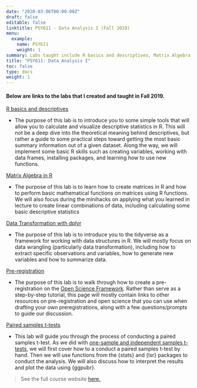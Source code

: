 ```yaml
---
date: "2020-03-06T00:00:00Z"
draft: false
editable: false
linktitle: PSY611 - Data Analysis I (Fall 2019)
menu:
  example:
    name: PSY611
    weight: 1
summary: Labs taught include R basics and descriptives, Matrix Algebra in R, Data Transformation with dplyr, Pre-registration, and Paired samples t-tests.
title: "PSY611: Data Analysis I"
toc: false
type: docs
weight: 1
---
```


#### **Below are links to the labs that I created and taught in Fall 2019.** 

[R basics and descriptives](https://brendanhcullen.github.io/psy611/labs/lab-2.html)

* The purpose of this lab is to introduce you to some simple tools that will allow you to calculate and visualize descriptive statistics in R. This will not be a deep dive into the theoretical meaning behind descriptives, but rather a guide to some practical steps toward getting the most basic summary information out of a given dataset. Along the way, we will implement some basic R skills such as creating variables, working with data frames, installing packages, and learning how to use new functions.

[Matrix Algebra in R](https://brendanhcullen.github.io/psy611/labs/lab-3.html) 

* The purpose of this lab is to learn how to create matrices in R and how to perform basic mathematical functions on matrices using R functions. We will also focus during the minihacks on applying what you learned in lecture to create linear combinations of data, including calculating some basic descriptive statistics

[Data Transformation with dplyr](https://brendanhcullen.github.io/psy611/labs/lab-5.html)

* The purpose of this lab is to introduce you to the tidyverse as a framework for working with data structures in R. We will mostly focus on data wrangling (particularly data transformation), including how to extract specific observations and variables, how to generate new variables and how to summarize data.

[Pre-registration](https://brendanhcullen.github.io/psy611/labs/lab-7.html) 

* The purpose of this lab is to walk through how to create a pre-registration on the [Open Science Framework](https://osf.io/). Rather than serve as a step-by-step tutorial, this page will mostly contain links to other resources on pre-registration and open science that you can use when drafting your own preregistrations, along with a few questions/prompts to guide our discussion.

[Paired samples t-tests](https://brendanhcullen.github.io/psy611/labs/lab-9.html)

* This lab will guide you through the process of conducting a paired samples t-test. As we did with [one-sample and independent samples t-tests](https://brendanhcullen.github.io/psy611/labs/lab-8.html), we will first cover how to a conduct a paired samples t-test by hand. Then we will use functions from the {stats} and {lsr} packages to conduct the analysis. We will also discuss how to interpret the results and plot the data using {ggpubr}.


>See the full course website [here.](https://brendanhcullen.github.io/psy611/)
